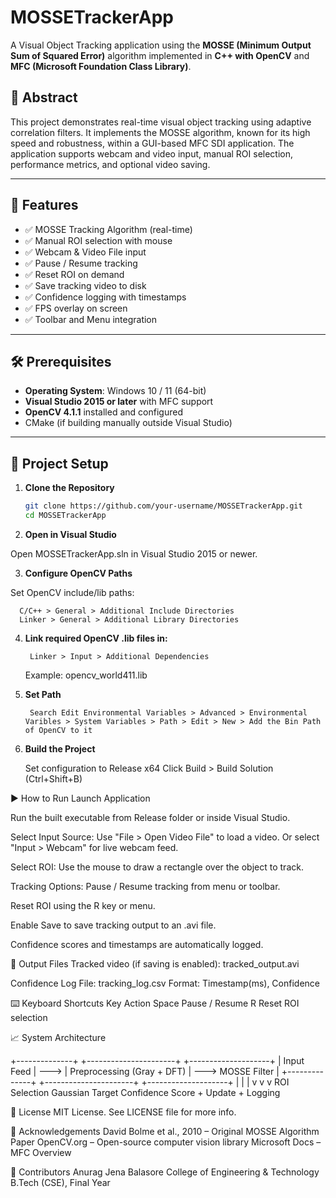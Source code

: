 # MOSSETrackerApp

A Visual Object Tracking application using the **MOSSE (Minimum Output Sum of Squared Error)** algorithm implemented in **C++ with OpenCV** and **MFC (Microsoft Foundation Class Library)**.

## 📌 Abstract

This project demonstrates real-time visual object tracking using adaptive correlation filters. It implements the MOSSE algorithm, known for its high speed and robustness, within a GUI-based MFC SDI application. The application supports webcam and video input, manual ROI selection, performance metrics, and optional video saving.

---

## 🎯 Features

- ✅ MOSSE Tracking Algorithm (real-time)
- ✅ Manual ROI selection with mouse
- ✅ Webcam & Video File input
- ✅ Pause / Resume tracking
- ✅ Reset ROI on demand
- ✅ Save tracking video to disk
- ✅ Confidence logging with timestamps
- ✅ FPS overlay on screen
- ✅ Toolbar and Menu integration

---

## 🛠 Prerequisites

- **Operating System**: Windows 10 / 11 (64-bit)
- **Visual Studio 2015 or later** with MFC support
- **OpenCV 4.1.1** installed and configured
- CMake (if building manually outside Visual Studio)

---

## 🔧 Project Setup

1. **Clone the Repository**

   ```bash
   git clone https://github.com/your-username/MOSSETrackerApp.git
   cd MOSSETrackerApp

2. **Open in Visual Studio**

  Open MOSSETrackerApp.sln in Visual Studio 2015 or newer.

3. **Configure OpenCV Paths**

  Set OpenCV include/lib paths:
  
      C/C++ > General > Additional Include Directories
      Linker > General > Additional Library Directories

4. **Link required OpenCV .lib files in:**

        Linker > Input > Additional Dependencies

   Example:
   opencv_world411.lib

5. **Set Path**

        Search Edit Environmental Variables > Advanced > Environmental Varibles > System Variables > Path > Edit > New > Add the Bin Path of OpenCV to it

7. **Build the Project**

   Set configuration to Release x64
   Click Build > Build Solution (Ctrl+Shift+B)

▶️ How to Run
Launch Application

Run the built executable from Release folder or inside Visual Studio.

Select Input Source:
  Use "File > Open Video File" to load a video.
  Or select "Input > Webcam" for live webcam feed.

Select ROI:
  Use the mouse to draw a rectangle over the object to track.

Tracking Options:
  Pause / Resume tracking from menu or toolbar.

Reset ROI using the R key or menu.

Enable Save to save tracking output to an .avi file.

Confidence scores and timestamps are automatically logged.

📂 Output Files
Tracked video (if saving is enabled):
tracked_output.avi

Confidence Log File:
tracking_log.csv
Format: Timestamp(ms), Confidence

⌨️ Keyboard Shortcuts
Key	Action
Space	Pause / Resume
R	Reset ROI selection

📈 System Architecture

+--------------+       +----------------------+       +--------------------+
|  Input Feed  | --->  |  Preprocessing (Gray + DFT)  | --->  MOSSE Filter |
+--------------+       +----------------------+       +--------------------+
       |                             |                          |
       v                             v                          v
  ROI Selection              Gaussian Target             Confidence Score
                                                        + Update + Logging


📜 License
MIT License. See LICENSE file for more info.

🙌 Acknowledgements
David Bolme et al., 2010 – Original MOSSE Algorithm Paper
OpenCV.org – Open-source computer vision library
Microsoft Docs – MFC Overview

🤝 Contributors
Anurag Jena
Balasore College of Engineering & Technology
B.Tech (CSE), Final Year
